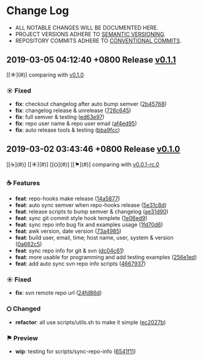 # Change Log

- ALL NOTABLE CHANGES WILL BE DOCUMENTED HERE.
- PROJECT VERSIONS ADHERE TO [SEMANTIC VERSIONING](http://semver.org).
- REPOSITORY COMMITS ADHERE TO [CONVENTIONAL COMMITS](https://conventionalcommits.org).


## 2019-03-05 04:12:40 +0800 Release [v0.1.1](https://github.com/gkide/repo-hooks/releases/tag/v0.1.1)

[[☀](#<span id = "v_Fixed_201903050412400800"></span>)]
comparing with [v0.1.0](https://github.com/gkide/repo-hooks/compare/v0.1.0...v0.1.1)

<span id = "v_Fixed_201903050412400800"></span>
### ☀ Fixed
- **fix**: checkout changelog after auto bump semver ([2b45768](https://github.com/gkide/repo-hooks/commit/2b45768))
- **fix**: changelog release & unrelease ([726c645](https://github.com/gkide/repo-hooks/commit/726c645))
- **fix**: full semver & testing ([ed63e97](https://github.com/gkide/repo-hooks/commit/ed63e97))
- **fix**: repo user name & repo user email ([af4ed95](https://github.com/gkide/repo-hooks/commit/af4ed95))
- **fix**: auto release tools & testing ([bba9fcc](https://github.com/gkide/repo-hooks/commit/bba9fcc))

## 2019-03-02 03:43:46 +0800 Release [v0.1.0](https://github.com/gkide/repo-hooks/releases/tag/v0.1.0)

[[☕](#<span id = "v_Features_201903020343460800"></span>)]
[[☀](#<span id = "v_Fixed_201903020343460800"></span>)]
[[⛭](#<span id = "v_Changed_201903020343460800"></span>)]
[[⚑](#<span id = "v_Preview_201903020343460800"></span>)]
comparing with [v0.0.1-rc.0](https://github.com/gkide/repo-hooks/compare/v0.0.1-rc.0...v0.1.0)

<span id = "v_Features_201903020343460800"></span>
### ☕ Features
- **feat**: repo-hooks make release ([14a5877](https://github.com/gkide/repo-hooks/commit/14a5877))
- **feat**: auto sync semver when repo-hooks release ([5e31c8d](https://github.com/gkide/repo-hooks/commit/5e31c8d))
- **feat**: release scripts to bump semver & changelog ([ae31d90](https://github.com/gkide/repo-hooks/commit/ae31d90))
- **feat**: sync git commit style hook templete ([1e06ed9](https://github.com/gkide/repo-hooks/commit/1e06ed9))
- **feat**: sync repo info bug fix and examples usage ([1fd70d6](https://github.com/gkide/repo-hooks/commit/1fd70d6))
- **feat**: awk version, date version ([73a4985](https://github.com/gkide/repo-hooks/commit/73a4985))
- **feat**: build user, email, time; host name, user, system & version ([0a662c5](https://github.com/gkide/repo-hooks/commit/0a662c5))
- **feat**: sync repo info for git & svn ([dc04c61](https://github.com/gkide/repo-hooks/commit/dc04c61))
- **feat**: more usable for programming and add testing examples ([256e1ed](https://github.com/gkide/repo-hooks/commit/256e1ed))
- **feat**: add auto sync svn repo info scripts ([4667937](https://github.com/gkide/repo-hooks/commit/4667937))

<span id = "v_Fixed_201903020343460800"></span>
### ☀ Fixed
- **fix**: svn remote repo url ([24fd86d](https://github.com/gkide/repo-hooks/commit/24fd86d))

<span id = "v_Changed_201903020343460800"></span>
### ⛭ Changed
- **refactor**: all use scripts/utils.sh to make it simple ([ec2027b](https://github.com/gkide/repo-hooks/commit/ec2027b))

<span id = "v_Preview_201903020343460800"></span>
### ⚑ Preview
- **wip**: testing for scripts/sync-repo-info ([6541f11](https://github.com/gkide/repo-hooks/commit/6541f11))
